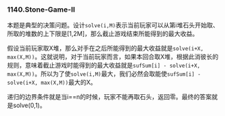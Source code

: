 ### 1140.Stone-Game-II

本题是典型的决策问题。设计```solve(i,M)```表示当前玩家可以从第i堆石头开始取、所取的堆数的上下限是[1,2M]，那么截止游戏结束所能得到的最大收益。

假设当前玩家取X堆，那么对手在之后所能得到的最大收益就是```solve(i+X, max(X,M))```。这就说明，对于当前玩家而言，如果本回合取X堆，根据此消彼长的规则，意味着截止游戏时能得到的最大收益就是```sufSum[i] - solve(i+X, max(X,M))```。所以为了使```solve(i,M)```最大，我们必然会取能使```sufSum[i] - solve(i+X, max(X,M))```最大的X。

递归的边界条件就是当i==n的时候，玩家不能再取石头，返回零。最终的答案就是solve(0,1)。
